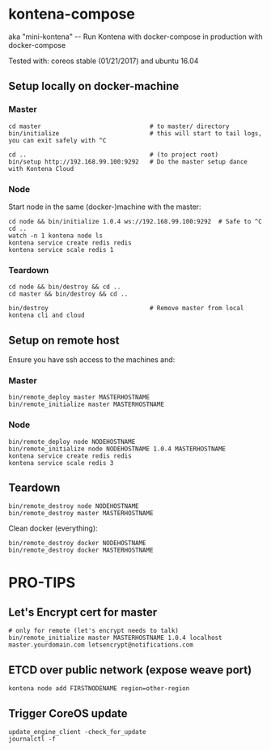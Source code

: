 # kontena-compose

aka "mini-kontena" -- Run Kontena with docker-compose in production with docker-compose

Tested with: coreos stable (01/21/2017) and ubuntu 16.04

## Setup locally on docker-machine

### Master
```
cd master                              # to master/ directory
bin/initialize                         # this will start to tail logs, you can exit safely with ^C

cd ..                                  # (to project root)
bin/setup http://192.168.99.100:9292   # Do the master setup dance with Kontena Cloud
```

### Node

Start node in the same (docker-)machine with the master:

```
cd node && bin/initialize 1.0.4 ws://192.168.99.100:9292  # Safe to ^C
cd ..
watch -n 1 kontena node ls
kontena service create redis redis
kontena service scale redis 1
```

### Teardown
```
cd node && bin/destroy && cd ..
cd master && bin/destroy && cd ..

bin/destroy                            # Remove master from local kontena cli and cloud
```

## Setup on remote host

Ensure you have ssh access to the machines and:

### Master
```
bin/remote_deploy master MASTERHOSTNAME
bin/remote_initialize master MASTERHOSTNAME
```

### Node
```
bin/remote_deploy node NODEHOSTNAME
bin/remote_initialize node NODEHOSTNAME 1.0.4 MASTERHOSTNAME
kontena service create redis redis
kontena service scale redis 3
```

## Teardown

```
bin/remote_destroy node NODEHOSTNAME
bin/remote_destroy master MASTERHOSTNAME
```

Clean docker (everything):
```
bin/remote_destroy docker NODEHOSTNAME
bin/remote_destroy docker MASTERHOSTNAME
```


# PRO-TIPS

## Let's Encrypt cert for master

```
# only for remote (let's encrypt needs to talk)
bin/remote_initialize master MASTERHOSTNAME 1.0.4 localhost master.yourdomain.com letsencrypt@notifications.com
```

## ETCD over public network (expose weave port)

```
kontena node add FIRSTNODENAME region=other-region
```

## Trigger CoreOS update

```
update_engine_client -check_for_update
journalctl -f
```